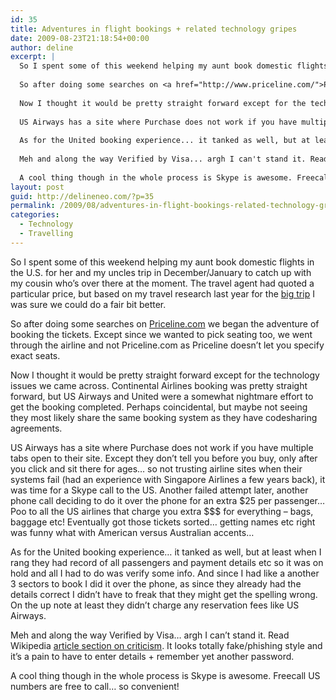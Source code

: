 ```yaml
---
id: 35
title: Adventures in flight bookings + related technology gripes
date: 2009-08-23T21:18:54+00:00
author: deline
excerpt: |
  So I spent some of this weekend helping my aunt book domestic flights in the U.S. for her and my uncles trip in December/January to catch up with my cousin who's over there at the moment. The travel agent had quoted a particular price, but based on my travel research last year for the <a href="/archive/all/2008/9">big trip</a> I was sure we could do a fair bit better.
  
  So after doing some searches on <a href="http://www.priceline.com/">Priceline.com</a> we began the adventure of booking the tickets. Except since we wanted to pick seating too, we went through the airline and not Priceline.com as Priceline doesn't let you specify exact seats.
  
  Now I thought it would be pretty straight forward except for the technology issues we came across. Continental Airlines booking was pretty straight forward, but US Airways and United were a somewhat nightmare effort to get the booking completed. Perhaps coincidental, but maybe not seeing they most likely share the same booking system as they have codesharing agreements.
  
  US Airways has a site where Purchase does not work if you have multiple tabs open to their site. Except they don't tell you before you buy, only after you click and sit there for ages... so not trusting airline sites when their systems fail (had an experience with Singapore Airlines a few years back), it was time for a Skype call to the US. Another failed attempt later, another phone call deciding to do it over the phone for an extra $25 per passenger... Poo to all the US airlines that charge you extra $$$ for everything - bags, baggage etc! Eventually got those tickets sorted... getting names etc right was funny what with American versus Australian accents...
  
  As for the United booking experience... it tanked as well, but at least when I rang they had record of all passengers and payment details etc so it was on hold and all I had to do was verify some info. And since I had like a another 3 sectors to book I did it over the phone, as since they already had the details correct I didn't have to freak that they might get the spelling wrong. On the up note at least they didn't charge any reservation fees like US Airways.
  
  Meh and along the way Verified by Visa... argh I can't stand it. Read Wikipedia <a href="http://en.wikipedia.org/wiki/3-D_Secure">article section on criticism</a>. It looks totally fake/phishing style and it's a pain to have to enter details + remember yet another password.
  
  A cool thing though in the whole process is Skype is awesome. Freecall US numbers are free to call... so convenient!
layout: post
guid: http://delineneo.com/?p=35
permalink: /2009/08/adventures-in-flight-bookings-related-technology-gripes/
categories:
  - Technology
  - Travelling
---
```

So I spent some of this weekend helping my aunt book domestic flights in the U.S. for her and my uncles trip in December/January to catch up with my cousin who&#8217;s over there at the moment. The travel agent had quoted a particular price, but based on my travel research last year for the [big trip](/archive/all/2008/9) I was sure we could do a fair bit better.

So after doing some searches on [Priceline.com](http://www.priceline.com/) we began the adventure of booking the tickets. Except since we wanted to pick seating too, we went through the airline and not Priceline.com as Priceline doesn&#8217;t let you specify exact seats.

Now I thought it would be pretty straight forward except for the technology issues we came across. Continental Airlines booking was pretty straight forward, but US Airways and United were a somewhat nightmare effort to get the booking completed. Perhaps coincidental, but maybe not seeing they most likely share the same booking system as they have codesharing agreements.

US Airways has a site where Purchase does not work if you have multiple tabs open to their site. Except they don&#8217;t tell you before you buy, only after you click and sit there for ages&#8230; so not trusting airline sites when their systems fail (had an experience with Singapore Airlines a few years back), it was time for a Skype call to the US. Another failed attempt later, another phone call deciding to do it over the phone for an extra $25 per passenger&#8230; Poo to all the US airlines that charge you extra $$$ for everything &#8211; bags, baggage etc! Eventually got those tickets sorted&#8230; getting names etc right was funny what with American versus Australian accents&#8230;

As for the United booking experience&#8230; it tanked as well, but at least when I rang they had record of all passengers and payment details etc so it was on hold and all I had to do was verify some info. And since I had like a another 3 sectors to book I did it over the phone, as since they already had the details correct I didn&#8217;t have to freak that they might get the spelling wrong. On the up note at least they didn&#8217;t charge any reservation fees like US Airways.

Meh and along the way Verified by Visa&#8230; argh I can&#8217;t stand it. Read Wikipedia [article section on criticism](http://en.wikipedia.org/wiki/3-D_Secure). It looks totally fake/phishing style and it&#8217;s a pain to have to enter details + remember yet another password.

A cool thing though in the whole process is Skype is awesome. Freecall US numbers are free to call&#8230; so convenient!